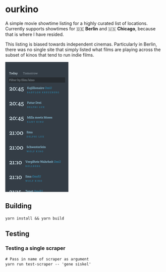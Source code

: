 # ourkino

A simple movie showtime listing for a highly curated list of locations. Currently supports showtimes for 🇩🇪 **Berlin** and 🇺🇸 **Chicago**, because that is where I have resided.

This listing is biased towards independent cinemas. Particularly in Berlin, there was no single site that simply listed what films are playing across the subset of kinos that tend to run indie films.

![screenshot](./screenshot.png)

## Building

```shell
yarn install && yarn build
```

## Testing

### Testing a single scraper

```shell
# Pass in name of scraper as argument
yarn run test-scraper -- 'gene siskel'
```
